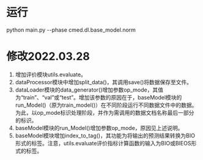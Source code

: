 # 运行
python main.py --phase cmed.dl.base_model.norm

# 修改2022.03.28
1. 增加评价模块utils.evaluate。
2. dataProcessor模块中增加split_data()，其调用save()将数据保存至文件。
3. dataLoader模块的data_generator()增加参数op_mode，其值为“train”、“val”或“test”。增加该参数的原因在于，baseModel模块的run_Model()（原为train_model()）在不同阶段运行不同数据文件中的数据。为此，以op_mode标识处理阶段，并作为需调用的数据文档名称最后一部分的标识。
4. baseModel模块的run_Model()增加参数op_mode，原因见上述说明。
5. baseModel模块增加index_to_tag()，其功能为将输出的预测结果转换为BIO形式的标签。注意，utils.evaluate评价指标计算函数的输入为BIO或BIEOS形式的标签。